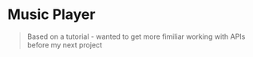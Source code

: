 # Music Player

>Based on a tutorial - wanted to get more fimiliar working with APIs before my next project
